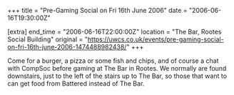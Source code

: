 +++
title = "Pre-Gaming Social on Fri 16th June 2006"
date = "2006-06-16T19:30:00Z"

[extra]
end_time = "2006-06-16T22:00:00Z"
location = "The Bar, Rootes Social Building"
original = "https://uwcs.co.uk/events/pre-gaming-social-on-fri-16th-june-2006-1474488982438/"
+++

Come for a burger, a pizza or some fish and chips, and of course a chat with CompSoc before gaming at The Bar in Rootes. We normally are found downstairs, just to the left of the stairs up to The Bar, so those that want to can get food from Battered instead of The Bar.

